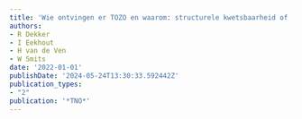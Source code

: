 ```yaml
---
title: 'Wie ontvingen er TOZO en waarom: structurele kwetsbaarheid of ‘corona-pech’?'
authors:
- R Dekker
- I Eekhout
- H van de Ven
- W Smits
date: '2022-01-01'
publishDate: '2024-05-24T13:30:33.592442Z'
publication_types:
- "2"
publication: '*TNO*'
---
```


